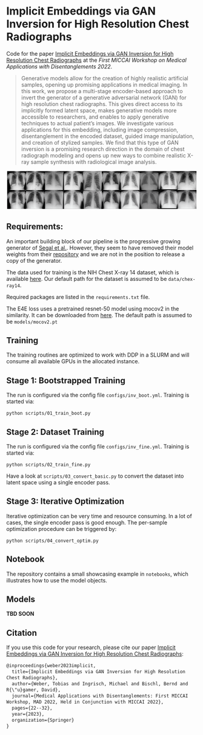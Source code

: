 # Implicit Embeddings via GAN Inversion for High Resolution Chest Radiographs

Code for the paper [Implicit Embeddings via GAN Inversion for High Resolution Chest Radiographs](https://link.springer.com/chapter/10.1007/978-3-031-25046-0_3)
at the *First MICCAI Workshop on Medical Applications with Disentanglements 2022*.

>Generative models allow for the creation of highly realistic artificial samples, 
> opening up promising applications in medical imaging. In this work, we propose a 
> multi-stage encoder-based approach to invert the generator of a 
> generative adversarial network (GAN) for high resolution chest radiographs. 
> This gives direct access to its implicitly formed latent space, makes generative 
> models more accessible to researchers, and enables to apply generative techniques 
> to actual patient’s images. We investigate various applications for this embedding, 
> including image compression, disentanglement in the encoded dataset, 
> guided image manipulation, and creation of stylized samples. 
> We find that this type of GAN inversion is a promising research direction in 
> the domain of chest radiograph modeling and opens up new ways to combine realistic 
> X-ray sample synthesis with radiological image analysis.

<p align="center">
<img src=assets/inversion_grid.png />
</p>

## Requirements:

An important building block of our pipeline is the progressive growing generator of
[Segal et al.](https://link.springer.com/article/10.1007/s42979-021-00720-7).
However, they seem to have removed their model weights from 
their [repository](https://github.com/BradSegal/CXR_PGGAN) and 
we are not in the position to release a copy of the generator.

The data used for training is the NIH Chest X-ray 14 dataset, which is available
[here](https://nihcc.app.box.com/v/ChestXray-NIHCC). Our default path for the dataset
is assumed to be `data/chex-ray14`.

Required packages are listed in the `requirements.txt` file.

The E4E loss uses a pretrained resnet-50 model using mocov2 in the similarity.
It can be downloaded from [here](https://drive.google.com/file/d/18rLcNGdteX5LwT7sv_F7HWr12HpVEzVe/view?usp=sharing).
The default path is assumed to be `models/mocov2.pt`


## Training

The training routines are optimized to work with DDP in a SLURM and will consume 
all available GPUs in the allocated instance.

## Stage 1: Bootstrapped Training

The run is configured via the config file `configs/inv_boot.yml`.
Training is started via:

```shell
python scripts/01_train_boot.py
```


## Stage 2: Dataset Training

The run is configured via the config file `configs/inv_fine.yml`.
Training is started via:

```shell
python scripts/02_train_fine.py
```

Have a look at `scripts/03_convert_basic.py` to convert the dataset into latent space
using a single encoder pass.

## Stage 3: Iterative Optimization

Iterative optimization can be very time and resource consuming.
In a lot of cases, the single encoder pass is good enough.
The per-sample optimization procedure can be triggered by:

```shell
python scripts/04_convert_optim.py
```

## Notebook

The repository contains a small showcasing example in `notebooks`, which illustrates
how to use the model objects.

## Models

**TBD SOON**

## Citation

If you use this code for your research, please cite our paper [Implicit Embeddings via GAN Inversion for High Resolution Chest Radiographs](https://link.springer.com/chapter/10.1007/978-3-031-25046-0_3):

```
@inproceedings{weber2023implicit,
  title={Implicit Embeddings via GAN Inversion for High Resolution Chest Radiographs},
  author={Weber, Tobias and Ingrisch, Michael and Bischl, Bernd and R{\"u}gamer, David},
  journal={Medical Applications with Disentanglements: First MICCAI Workshop, MAD 2022, Held in Conjunction with MICCAI 2022},
  pages={22--32},
  year={2023},
  organization={Springer}
}
```